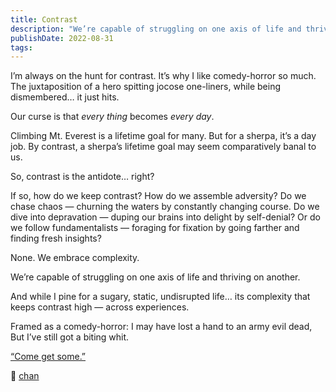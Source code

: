 ```yaml
---
title: Contrast
description: "We’re capable of struggling on one axis of life and thriving on another. And while I pine for a sugary, static, undisrupted life… its complexity that keeps contrast high — across experiences."
publishDate: 2022-08-31
tags:
---
```


I’m always on the hunt for contrast.
It’s why I like comedy-horror so much.
The juxtaposition of a hero spitting jocose one-liners, while being dismembered… it just hits.

Our curse is that _every thing_ becomes _every day_.

Climbing Mt. Everest is a lifetime goal for many. But for a sherpa, it’s a day job. By contrast, a sherpa’s lifetime goal may seem comparatively banal to us.

So, contrast is the antidote… right?

If so, how do we keep contrast?
How do we assemble adversity?
Do we chase chaos — churning the waters by constantly changing course.
Do we dive into depravation — duping our brains into delight by self-denial?
Or do we follow fundamentalists — foraging for fixation by going farther and finding fresh insights?

None.
We embrace complexity.

We’re capable of struggling on one axis of life and thriving on another.

And while I pine for a sugary, static, undisrupted life… its complexity that keeps contrast high — across experiences.

Framed as a comedy-horror:
I may have lost a hand to an army evil dead,
But I’ve still got a biting whit.

[“Come get some.”](https://youtu.be/DrZwFAvlmVY)

🔫 [chan](https://chan.dev/twitter)
